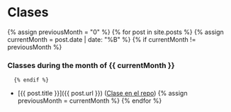 # Clases

  {% assign previousMonth = "0" %}
  {% for post in site.posts %}
     {% assign currentMonth = post.date | date: "%B" %}
      {% if currentMonth != previousMonth %}
### Classes during the month of {{ currentMonth }}
      {% endif %}
* [{{ post.title }}]({{ post.url }}) ([Clase en el repo]({{site.repo_apuntes}}/tree/master/{{post.path}}))
      {% assign previousMonth = currentMonth %}
  {% endfor %}
